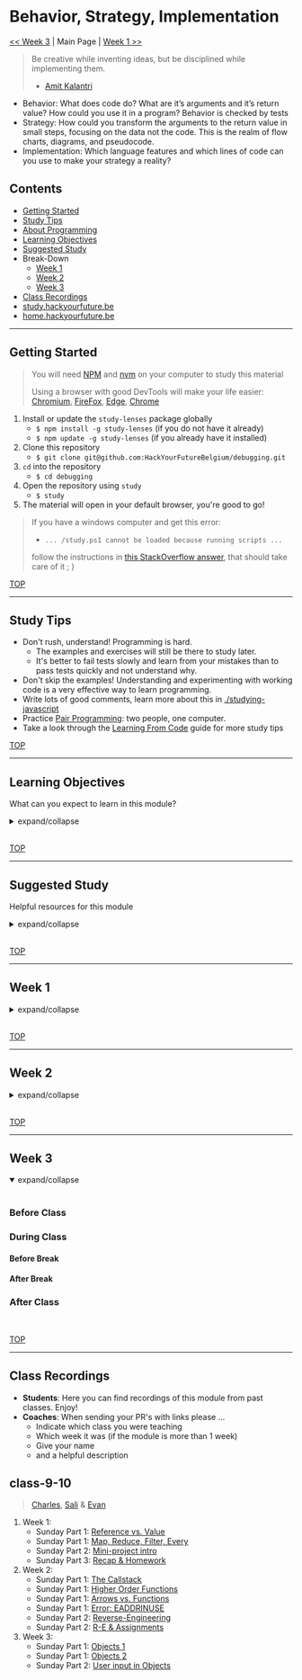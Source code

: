 # Behavior, Strategy, Implementation

[<< Week 3](./week-3/README.md) | Main Page | [Week 1 >>](./week-1/README.md)

> Be creative while inventing ideas, but be disciplined while implementing them.
> - [Amit Kalantri](https://amitkalantri.com/tag/quotes-about-creativity/)

- Behavior: What does code do? What are it’s arguments and it’s return value? How could you use it in a program? Behavior is checked by tests
- Strategy: How could you transform the arguments to the return value in small steps, focusing on the data not the code. This is the realm of flow charts, diagrams, and pseudocode.
- Implementation: Which language features and which lines of code can you use to make your strategy a reality?

## Contents

- [Getting Started](#getting-started)
- [Study Tips](#study-tips)
- [About Programming](#about-programming)
- [Learning Objectives](#learning-objectives)
- [Suggested Study](#suggested-study)
- Break-Down
  - [Week 1](#week-1)
  - [Week 2](#week-2)
  - [Week 3](#week-3)
- [Class Recordings](#class-recordings)
- [study.hackyourfuture.be](https://study.hackyourfuture.be)
- [home.hackyourfuture.be](https://home.hackyourfuture.be/)

---

## Getting Started

> You will need [NPM](https://docs.npmjs.com/downloading-and-installing-node-js-and-npm) and [nvm](https://github.com/nvm-sh/nvm#installing-and-updating) on your computer to study this material
>
> Using a browser with good DevTools will make your life easier: [Chromium](http://www.chromium.org/getting-involved/download-chromium), [FireFox](https://www.mozilla.org/en-US/firefox/new/), [Edge](https://www.microsoft.com/edge), [Chrome](https://www.google.com/chrome/)

1. Install or update the `study-lenses` package globally
    - `$ npm install -g study-lenses` (if you do not have it already)
    - `$ npm update -g study-lenses` (if you already have it installed)
2. Clone this repository
    - `$ git clone git@github.com:HackYourFutureBelgium/debugging.git`
3. `cd` into the repository
    - `$ cd debugging`
4. Open the repository using `study`
    - `$ study`
5. The material will open in your default browser, you're good to go!

> If you have a windows computer and get this error:
>
> - `... /study.ps1 cannot be loaded because running scripts ...`
>
> follow the instructions in [this StackOverflow answer](https://stackoverflow.com/a/63424744), that should take care of it ; )

[TOP](#debugging)

---

## Study Tips

- Don't rush, understand!  Programming is hard.
  - The examples and exercises will still be there to study later.
  - It's better to fail tests slowly and learn from your mistakes than to pass tests quickly and not understand why.
- Don't skip the examples!  Understanding and experimenting with working code is a very effective way to learn programming.
- Write lots of good comments, learn more about this in [./studying-javascript](./studying-javascript)
- Practice [Pair Programming](https://study.hackyourfuture.be/collaborating/pair-programming): two people, one computer.
- Take a look through the [Learning From Code](https://study.hackyourfuture.be/learning/learning-from-code) guide for more study tips

[TOP](#debugging)

---

## Learning Objectives

What can you expect to learn in this module?

<details>
<summary>expand/collapse</summary>

- [Learning from Code](https://study.hackyourfuture.be/learning/learning-from-code)
  - Reading & understanding source code
  - Making small, incremental experiments
  - Copying & modifying others' code
- Using assertion libraries
  - _Failed assertions throw errors!_
  - Deep equality
  - Strict equality
  - Throws
- Using test reporters
  - `describe`
  - `it`
- TDD
  - Trust the tests!
  - Solving challenges one test at a time
- Debugging
  - Stepping through tests in the debugger
  - Reading test results to debug code behavior
  - Interpreting assertion errors

### Isolating JavaScript

- JS Operators
  - Implicit Coercion
  - Operator Precedence
- Control flow
  - `for in`, `for of`
  - `break`, `continue`
- Reference vs. Value
  - Comparing arrays & objects
  - Avoiding side-effects
- Arrays
  - Reading & writing entries
  - Array methods
- Objects
  - Reading and writing entries
  - Dot vs. Bracket access
  - `Object.keys`, `.values`, `.entries`
- Functions
  - The callstack
  - Recursion

### Integrating JavaScript

- Sharing arrays and objects between handler functions by reference

</details>
<br>


[TOP](#debugging)

---

## Suggested Study

Helpful resources for this module

<details>
<summary>expand/collapse</summary>
<br>

> [study.hackyourfuture.be/javascript](https://study.hackyourfuture.be/javascript)

## Repos of Exercises

- [Reading Codewars](https://github.com/HackYourFutureBelgium/reading-codewars)
- [Document and Pass](https://github.com/HackYourFutureBelgium/document-and-pass)

</details>
<br>

[TOP](#debugging)

---

## Week 1


<details>
<summary>expand/collapse</summary>
<br>

### Before Class

https://github.com/HackYourFutureBelgium/reading-codewars

#### Software Installations


#### Coding Prep


### During Class

#### Before Break

#### After Break


### After Class


```markdown
- [ ] [repo](https://github.com/_/_) (with a complete README)
- [ ] [live demo](https://_.github.io/_)
- [ ] [backlog](https://github.com/_/_/tree/master/planning/backlog.md)
- [ ] [Figma planning document](_)
- [ ] [development strategy](https://github.com/_/_/tree/master/planning/development-strategy.md)
- [ ] [project board](https://github.com/_/_/projects/_)
- [ ] [one branch per step](https://github.com/_/_/branches)
- [ ] [one closed PR per step](https://github.com/_/_/pulls)
```


</details>
<br>

[TOP](#debugging)

---

## Week 2


<details>
<summary>expand/collapse</summary>
<br>

### Before Class


### During Class

#### Before Break

#### After Break

### After Class

#### Checklist

</details>
<br>

[TOP](#debugging)

---

## Week 3



<details open>
<summary>expand/collapse</summary>
<br>

### Before Class



### During Class

#### Before Break


#### After Break


### After Class


</details>
<br>

[TOP](#debugging)

---

## Class Recordings

- **Students**: Here you can find recordings of this module from past classes.  Enjoy!
- **Coaches**: When sending your PR's with links please ...
  - Indicate which class you were teaching
  - Which week it was (if the module is more than 1 week)
  - Give your name
  - and a helpful description

## class-9-10

> [Charles](https://github.com/cpauwels), [Sali](https://github.com/Sali-Almurshidi) & [Evan](https://github.com/)

1. Week 1:
    - Sunday Part 1: [Reference vs. Value](https://vimeo.com/435470622)
    - Sunday Part 1: [Map, Reduce, Filter, Every](https://vimeo.com/435470848)
    - Sunday Part 2: [Mini-project intro](https://vimeo.com/435471018)
    - Sunday Part 3: [Recap & Homework](https://vimeo.com/435485572)
2. Week 2:
    - Sunday Part 1: [The Callstack](https://vimeo.com/437861452)
    - Sunday Part 1: [Higher Order Functions](https://vimeo.com/437861558)
    - Sunday Part 1: [Arrows vs. Functions](https://vimeo.com/437861744)
    - Sunday Part 1: [Error: EADDRINUSE](https://vimeo.com/437862520)
    - Sunday Part 2: [Reverse-Engineering](https://vimeo.com/437861934)
    - Sunday Part 2: [R-E & Assignments](https://vimeo.com/437862407)
3. Week 3:
    - Sunday Part 1: [Objects 1](https://vimeo.com/440023525)
    - Sunday Part 1: [Objects 2](https://vimeo.com/440023799)
    - Sunday Part 2: [User input in Objects](https://vimeo.com/440024065)

